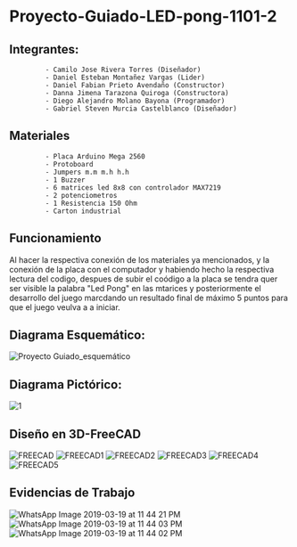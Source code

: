 # Proyecto-Guiado-LED-pong-1101-2

## Integrantes: 
             - Camilo Jose Rivera Torres (Diseñador)
             - Daniel Esteban Montañez Vargas (Lider)
             - Daniel Fabian Prieto Avendaño (Constructor)
             - Danna Jimena Tarazona Quiroga (Constructora)
             - Diego Alejandro Molano Bayona (Programador)
             - Gabriel Steven Murcia Castelblanco (Diseñador)
## Materiales
             - Placa Arduino Mega 2560
             - Protoboard
             - Jumpers m.m m.h h.h
             - 1 Buzzer
             - 6 matrices led 8x8 con controlador MAX7219
             - 2 potenciometros 
             - 1 Resistencia 150 Ohm
             - Carton industrial
             


## Funcionamiento 

Al hacer la respectiva conexión de los materiales ya mencionados, y la conexión de la placa con el computador y habiendo hecho la respectiva lectura del codigo, despues de subir el coódigo a la placa se tendra quer ser visible la palabra "Led Pong" en las mtarices y posteriormente el desarrollo del juego marcdando un resultado final de máximo 5 puntos para que el juego veulva a a iniciar. 
            
## Diagrama Esquemático: 
![Proyecto Guiado_esquemático](https://user-images.githubusercontent.com/47116861/54659618-9f56cf00-4aa0-11e9-88d1-b45a2035a7f2.png)



## Diagrama Pictórico:
![1](https://user-images.githubusercontent.com/47116861/53704085-ee390f00-3de6-11e9-9b56-44740ae95645.png)

## Diseño en 3D-FreeCAD
![FREECAD](https://user-images.githubusercontent.com/47116861/54664759-2ad95b80-4ab3-11e9-9cf3-e2ee564a728a.jpg)
![FREECAD1](https://user-images.githubusercontent.com/47116861/54664760-2ad95b80-4ab3-11e9-8677-c65150243425.jpg)
![FREECAD2](https://user-images.githubusercontent.com/47116861/54664761-2ad95b80-4ab3-11e9-85b1-758a3259a91b.jpg)
![FREECAD3](https://user-images.githubusercontent.com/47116861/54664762-2b71f200-4ab3-11e9-99f5-7b20de9d3b77.jpg)
![FREECAD4](https://user-images.githubusercontent.com/47116861/54664763-2b71f200-4ab3-11e9-8aa9-4b81315e0368.jpg)
![FREECAD5](https://user-images.githubusercontent.com/47116861/54665688-bc49cd00-4ab5-11e9-9626-c88133c4f8f0.jpg)




             
## Evidencias de Trabajo 
![WhatsApp Image 2019-03-19 at 11 44 21 PM](https://user-images.githubusercontent.com/47116861/54659926-0923a880-4aa2-11e9-8888-f0c97c567314.jpeg)
![WhatsApp Image 2019-03-19 at 11 44 03 PM](https://user-images.githubusercontent.com/47116861/54659927-0923a880-4aa2-11e9-8d15-b607bd213de2.jpeg)
![WhatsApp Image 2019-03-19 at 11 44 02 PM](https://user-images.githubusercontent.com/47116861/54659928-0923a880-4aa2-11e9-9646-b5dd2df81345.jpeg)

